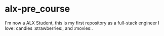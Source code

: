 # alx-pre_course
I'm now a ALX Student, this is my first repository as a full-stack engineer
I love: candies :strawberries:, and :movies:.
